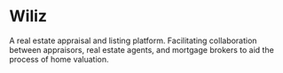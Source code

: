 # Wiliz
A real estate appraisal and listing platform. Facilitating collaboration between appraisors, real estate agents, and mortgage brokers to aid the process of home valuation. 
